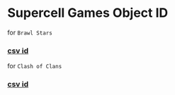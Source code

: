 # Supercell Games Object ID

for `Brawl Stars`

### [csv id](https://github.com/Enjoyop/Supercell-Games.CsvID/wiki/BS)

for `Clash of Clans`

### [csv id](https://github.com/Enjoyop/Supercell-Games.CsvID/wiki/COC)
